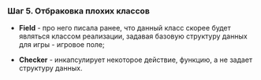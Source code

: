 ### Шаг 5. Отбраковка плохих классов

- **Field** - про него писала ранее, что данный класс скорее будет являться классом реализации, задавая базовую структуру данных для игры - игровое поле;

- **Checker** - инкапсулирует некоторое действие, функцию, а не задает структуру данных.